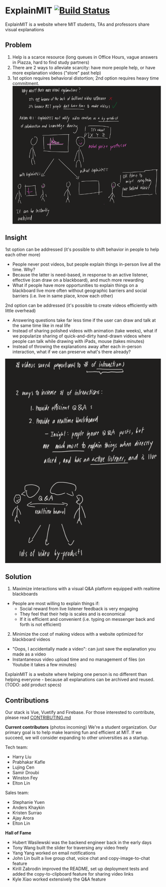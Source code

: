 # ExplainMIT [![Build Status](https://travis-ci.com/LingDingDong/feynman-mvp.svg?branch=master)](https://travis-ci.com/LingDingDong/feynman-mvp)

ExplainMIT is a website where MIT students, TAs and professors share visual explanations

## Problem
1. Help is a scarce resource (long queues in Office Hours, vague answers in Piazza, hard to find study partners)
2. There are 2 ways to alleviate scarcity: have more people help, or have more explanation videos ("store" past help)
3. 1st option requires behavioral distortion; 2nd option requires heavy time commitment. 
![Why videos are scarce](documentation/WhyVideosAreScarce.png "Why videos are scarce")

## Insight
1st option can be addressed (it's possible to shift behavior in people to help each other more)
- People never post videos, but people explain things in-person live all the time. Why?
- Because the latter is need-based, in response to an active listener, effective (can draw on a blackboard), and much more rewarding
- What if people have more opportunities to explain things on a blackboard live more often without geographic barriers and social barriers (i.e. live in same place, know each other)

2nd option can be addressed (it's possible to create videos efficiently with little overhead)
- Answering questions take far less time if the user can draw and talk at the same time like in real life
- Instead of sharing polished videos with animation (take weeks), what if we popularize sharing of quick-and-dirty hand-drawn videos where people can talk while drawing with iPads, mouse (takes minutes)
- Instead of throwing the explanations away after each in-person interaction, what if we can preserve what's there already?

![Insight](documentation/FundamentalInsight.png "FundamentalInsight")

## Solution
1. Maximize interactions with a visual Q&A platform equipped with realtime blackboards
  - People are most willing to explain things if:
    - Social reward from live listener feedback is very engaging
    - They feel that their help is scales and is economical
    - If it is efficient and convenient (i.e. typing on messenger back and forth is not efficient) 

2. Minimize the cost of making videos with a website optimized for blackboard videos
- "Oops, I accidentally made a video": can just save the explanation you made as a video
- Instantaneous video upload time and no management of files (on Youtube it takes a few minutes) 

ExplainMIT is a website where helping one person is no different than helping everyone - because all explanations can be archived and reused. (TODO: add product specs)

## Contributions
Our stack is Vue, Vuetify and Firebase. For those interested to contribute, please read [CONTRIBUTING.md](documentation/CONTRIBUTING.md)

**Current contributors** (photos incoming)
We're a student organization. Our primary goal is to help make learning fun and efficient at MIT. If we succeed, we will consider expanding to other universities as a startup. 

Tech team: 
- Harry Liu 
- Prabhakar Kafle
- Lujing Cen
- Samir Droubi
- Winston Fey
- Elton Lin

Sales team: 
- Stephanie Yuen 
- Anders Khaykin
- Kristen Surrao
- Ajay Arora
- Elton Lin 

**Hall of Fame**
- Hubert Wasilewski was the backend engineer back in the early days 
- Tony Wang built the slider for traversing any video freely 
- Yang Yang worked on email notifications
- John Lin built a live group chat, voice chat and copy-image-to-chat feature
- Kirill Zabrodin improved the README, set up deployment tests and added the copy-to-clipboard feature for sharing video links
- Kyle Xiao worked extensively the Q&A feature
